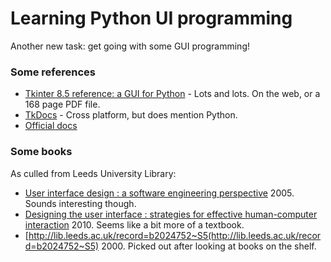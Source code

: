 # Learning Python UI programming

Another new task: get going with some GUI programming!

### Some references

- [Tkinter 8.5 reference: a GUI for Python](http://infohost.nmt.edu/tcc/help/pubs/tkinter/web/index.html) - Lots and lots.  On the web, or a 168 page PDF file.
- [TkDocs](http://www.tkdocs.com/tutorial/index.html) - Cross platform, but does mention Python.
- [Official docs](https://docs.python.org/3.6/library/tk.html)


### Some books

As culled from Leeds University Library:

- [User interface design : a software engineering perspective](http://lib.leeds.ac.uk/record=b2465501~S5)  2005.  Sounds interesting though.
- [Designing the user interface : strategies for effective human-computer interaction](http://lib.leeds.ac.uk/record=b3181441~S5)  2010.  Seems like a bit more of a textbook.
- [http://lib.leeds.ac.uk/record=b2024752~S5(http://lib.leeds.ac.uk/record=b2024752~S5)  2000.  Picked out after looking at books on the shelf.
